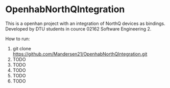 # OpenhabNorthQIntegration

This is a openhan project with an integration of NorthQ devices as bindings.
Developed by DTU students in cource 02162 Software Engineering 2.

How to run:
1. git clone https://github.com/Mandersen21/OpenhabNorthQIntegration.git
2. TODO
3. TODO
4. TODO
5. TODO
6. TODO
